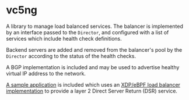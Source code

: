 # vc5ng

A library to manage load balanced services. The balancer is
implemented by an interface passed to the `Director`, and configured
with a list of services which include health check definitions.

Backend servers are added and removed from the balancer's pool by the
`Director` according to the status of the health checks.

A BGP implementation is included and may be used to advertise healthy
virtual IP address to the network.

[A sample application](cmd/) is included which uses an [XDP/eBPF load
balancer implementation](https://github.com/davidcoles/xvs) to provide
a layer 2 Direct Server Return (DSR) service.




